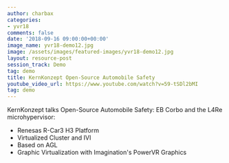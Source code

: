```yaml
---
author: charbax
categories:
- yvr18
comments: false
date: '2018-09-16 09:00:00+00:00'
image_name: yvr18-demo12.jpg
image: /assets/images/featured-images/yvr18-demo12.jpg
layout: resource-post
session_track: Demo
tag: demo
title: KernKonzept Open-Source Automobile Safety
youtube_video_url: https://www.youtube.com/watch?v=59-tSDl2bMI
tag: demo
---
```

KernKonzept talks Open-Source Automobile Safety: EB Corbo and the L4Re microhypervisor:
- Renesas R-Car3 H3 Platform
- Virtualized Cluster and IVI
- Based on AGL
- Graphic Virtualization with Imagination's PowerVR Graphics
